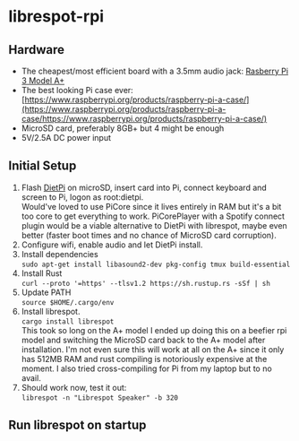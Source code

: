 # librespot-rpi

## Hardware

- The cheapest/most efficient board with a 3.5mm audio jack: [Rasberry Pi 3 Model A+](https://www.raspberrypi.org/products/raspberry-pi-3-model-a-plus/)
- The best looking Pi case ever: [https://www.raspberrypi.org/products/raspberry-pi-a-case/](https://www.raspberrypi.org/products/raspberry-pi-a-case/https://www.raspberrypi.org/products/raspberry-pi-a-case/)
- MicroSD card, preferably 8GB+ but 4 might be enough
- 5V/2.5A DC power input

## Initial Setup

1. Flash [DietPi](https://dietpi.com/) on microSD, insert card into Pi, connect keyboard and screen to Pi, logon as root:dietpi.  
  Would've loved to use PiCore since it lives entirely in RAM but it's a bit too core to get everything to work. PiCorePlayer with a Spotify connect plugin would be a viable alternative to DietPi with librespot, maybe even better (faster boot times and no chance of MicroSD card corruption).
2. Configure wifi, enable audio and let DietPi install.
2. Install dependencies  
  `sudo apt-get install libasound2-dev pkg-config tmux build-essential`
3. Install Rust  
  `curl --proto '=https' --tlsv1.2 https://sh.rustup.rs -sSf | sh`
4. Update PATH  
  `source $HOME/.cargo/env`
5. Install librespot.  
  `cargo install librespot`  
  This took so long on the A+ model I ended up doing this on a beefier rpi model and switching the MicroSD card back to the A+ model after installation. I'm not even sure this will work at all on the A+ since it only has 512MB RAM and rust compiling is notoriously expensive at the moment. I also tried cross-compiling for Pi from my laptop but to no avail.
6. Should work now, test it out:  
 `librespot -n "Librespot Speaker" -b 320` 

## Run librespot on startup
